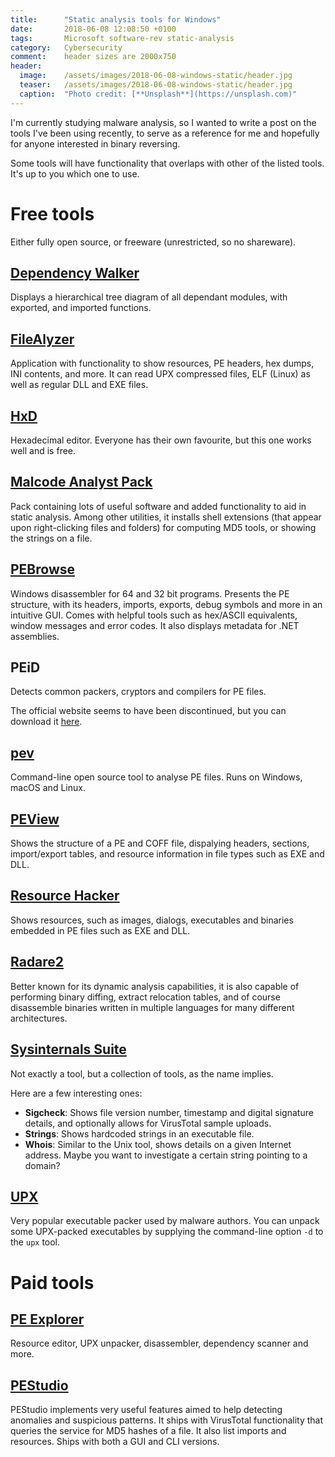 ```yaml
---
title:      "Static analysis tools for Windows"
date:       2018-06-08 12:08:50 +0100
tags:       Microsoft software-rev static-analysis
category:   Cybersecurity
comment:    header sizes are 2000x750
header:
  image:	/assets/images/2018-06-08-windows-static/header.jpg
  teaser:	/assets/images/2018-06-08-windows-static/header.jpg
  caption:	"Photo credit: [**Unsplash**](https://unsplash.com)"
---
```


I'm currently studying malware analysis, so I wanted to write a post on the tools I've been using recently, to serve as a reference for me and hopefully for anyone interested in binary reversing.

Some tools will have functionality that overlaps with other of the listed tools. It's up to you which one to use.

# Free tools

Either fully open source, or freeware (unrestricted, so no shareware).

## [Dependency Walker](http://dependencywalker.com/)

Displays a hierarchical tree diagram of all dependant modules, with exported, and imported functions.

## [FileAlyzer](https://www.safer-networking.org/products/filealyzer/)

Application with functionality to show resources, PE headers, hex dumps, INI contents, and more. It can read UPX compressed files, ELF (Linux) as well as regular DLL and EXE files.

## [HxD](https://mh-nexus.de/en/hxd/)

Hexadecimal editor. Everyone has their own favourite, but this one works well and is free.

## [Malcode Analyst Pack](http://www.sandsprite.com/iDef/MAP/)

Pack containing lots of useful software and added functionality to aid in static analysis. Among other utilities, it installs shell extensions (that appear upon right-clicking files and folders) for computing MD5 tools, or showing the strings on a file.

## [PEBrowse](http://www.smidgeonsoft.prohosting.com/pebrowse-pro-file-viewer.html)

Windows disassembler for 64 and 32 bit programs. Presents the PE structure, with its headers, imports, exports, debug symbols and more in an intuitive GUI. Comes with helpful tools such as hex/ASCII equivalents, window messages and error codes. It also displays metadata for .NET assemblies.

## PEiD

Detects common packers, cryptors and compilers for PE files.

The official website seems to have been discontinued, but you can download it [here]({{site.url}}/assets/other/PEiD-0.95.zip).

## [pev](http://pev.sourceforge.net/)

Command-line open source tool to analyse PE files. Runs on Windows, macOS and Linux.

## [PEView](http://wjradburn.com/software/)

Shows the structure of a PE and COFF file, dispalying headers, sections, import/export tables, and resource information in file types such as EXE and DLL.

## [Resource Hacker](http://angusj.com/resourcehacker/)

Shows resources, such as images, dialogs, executables and binaries embedded in PE files such as EXE and DLL.

## [Radare2](http://www.radare.org/r/)

Better known for its dynamic analysis capabilities, it is also capable of performing binary diffing, extract relocation tables, and of course disassemble binaries written in multiple languages for many different architectures.

## [Sysinternals Suite](https://docs.microsoft.com/en-us/sysinternals/downloads/sysinternals-suite)

Not exactly a tool, but a collection of tools, as the name implies.

Here are a few interesting ones:

- **Sigcheck**: Shows file version number, timestamp and digital signature details, and optionally allows for VirusTotal sample uploads.
- **Strings**: Shows hardcoded strings in an executable file.
- **Whois**: Similar to the Unix tool, shows details on a given Internet address. Maybe you want to investigate a certain string pointing to a domain?

## [UPX](https://upx.github.io/)

Very popular executable packer used by malware authors. You can unpack some UPX-packed executables by supplying the command-line option `-d` to the `upx` tool.

# Paid tools

## [PE Explorer](http://heaventools.com/)

Resource editor, UPX unpacker, disassembler, dependency scanner and more.

## [PEStudio](https://winitor.com/)

PEStudio implements very useful features aimed to help detecting anomalies and suspicious patterns. It ships with VirusTotal functionality that queries the service for MD5 hashes of a file. It also list imports and resources. Ships with both a GUI and CLI versions.
